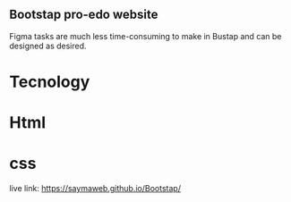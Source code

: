 ## Bootstap pro-edo website
Figma tasks are much less time-consuming to make in Bustap and can be designed as desired.
# Tecnology
# Html
# css
live link: https://saymaweb.github.io/Bootstap/